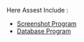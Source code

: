 Here Assest Include :

<ul>
  <li><a href link=./assets/Screenshot(1).png>Screenshot Program</a></li> 
  <li><a href link=./assets/db10118370nilaisekolah.sql>Database Program</a></li>
</ul>
